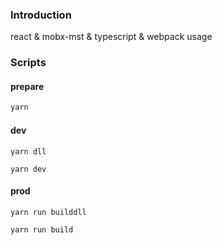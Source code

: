 ### Introduction
react & mobx-mst & typescript & webpack usage

### Scripts
#### prepare

```js
yarn
```

#### dev

```
yarn dll
```

```
yarn dev
```
#### prod
```
yarn run builddll
```

```
yarn run build
```

